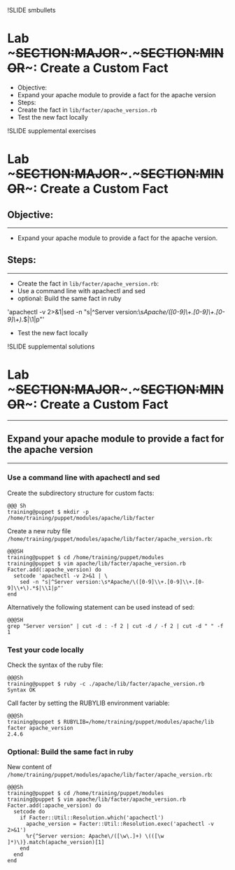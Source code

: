 !SLIDE smbullets
# Lab ~~~SECTION:MAJOR~~~.~~~SECTION:MINOR~~~: Create a Custom Fact

* Objective:
 * Expand your apache module to provide a fact for the apache version
* Steps:
 * Create the fact in `lib/facter/apache_version.rb`
 * Test the new fact locally


!SLIDE supplemental exercises
# Lab ~~~SECTION:MAJOR~~~.~~~SECTION:MINOR~~~: Create a Custom Fact

## Objective:

****

* Expand your apache module to provide a fact for the apache version.

## Steps:

****

* Create the fact in `lib/facter/apache_version.rb`:
 * Use a command line with apachectl and sed
 * optional: Build the same fact in ruby

'apachectl -v 2>&1|sed -n "s|^Server version:\s*Apache/\([0-9]\\+.[0-9]\\+.[0-9]\\+\).*$|\1|p"'

* Test the new fact locally


!SLIDE supplemental solutions
# Lab ~~~SECTION:MAJOR~~~.~~~SECTION:MINOR~~~: Create a Custom Fact

****

## Expand your apache module to provide a fact for the apache version

****

### Use a command line with apachectl and sed

Create the subdirectory structure for custom facts:

    @@@ Sh
    training@puppet $ mkdir -p /home/training/puppet/modules/apache/lib/facter

Create a new ruby file `/home/training/puppet/modules/apache/lib/facter/apache_version.rb`:

    @@@SH
    training@puppet $ cd /home/training/puppet/modules
    training@puppet $ vim apache/lib/facter/apache_version.rb
    Facter.add(:apache_version) do
      setcode 'apachectl -v 2>&1 | \
        sed -n "s|^Server version:\s*Apache/\([0-9]\\+.[0-9]\\+.[0-9]\\+\).*$|\\1|p"'
    end

Alternatively the following statement can be used instead of sed:

    @@@SH
    grep "Server version" | cut -d : -f 2 | cut -d / -f 2 | cut -d " " -f 1

### Test your code locally

Check the syntax of the ruby file:

    @@@Sh
    training@puppet $ ruby -c ./apache/lib/facter/apache_version.rb
    Syntax OK

Call facter by setting the RUBYLIB environment variable:

    @@@Sh
    training@puppet $ RUBYLIB=/home/training/puppet/modules/apache/lib facter apache_version
    2.4.6

### Optional: Build the same fact in ruby

New content of `/home/training/puppet/modules/apache/lib/facter/apache_version.rb`:

    @@@Sh
    training@puppet $ cd /home/training/puppet/modules
    training@puppet $ vim apache/lib/facter/apache_version.rb
    Facter.add(:apache_version) do
      setcode do
        if Facter::Util::Resolution.which('apachectl')
          apache_version = Facter::Util::Resolution.exec('apachectl -v 2>&1')
          %r{^Server version: Apache\/([\w\.]+) \(([\w ]*)\)}.match(apache_version)[1]
        end
      end
    end
